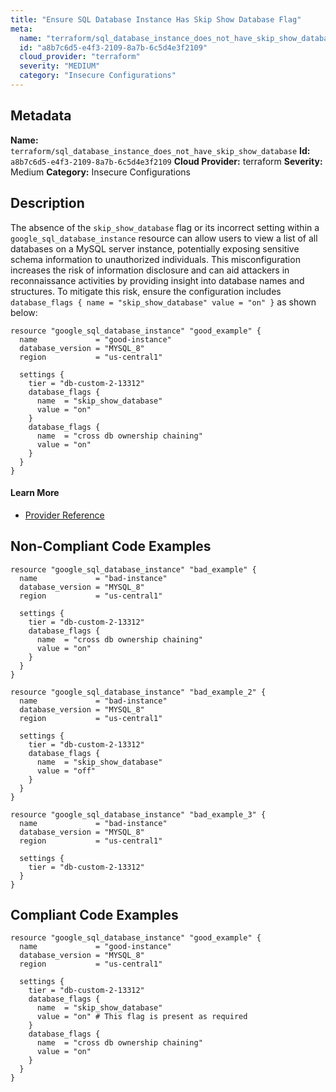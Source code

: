 ```yaml
---
title: "Ensure SQL Database Instance Has Skip Show Database Flag"
meta:
  name: "terraform/sql_database_instance_does_not_have_skip_show_database"
  id: "a8b7c6d5-e4f3-2109-8a7b-6c5d4e3f2109"
  cloud_provider: "terraform"
  severity: "MEDIUM"
  category: "Insecure Configurations"
---
```

## Metadata
**Name:** `terraform/sql_database_instance_does_not_have_skip_show_database`
**Id:** `a8b7c6d5-e4f3-2109-8a7b-6c5d4e3f2109`
**Cloud Provider:** terraform
**Severity:** Medium
**Category:** Insecure Configurations
## Description
The absence of the `skip_show_database` flag or its incorrect setting within a `google_sql_database_instance` resource can allow users to view a list of all databases on a MySQL server instance, potentially exposing sensitive schema information to unauthorized individuals. This misconfiguration increases the risk of information disclosure and can aid attackers in reconnaissance activities by providing insight into database names and structures. To mitigate this risk, ensure the configuration includes `database_flags { name = "skip_show_database" value = "on" }` as shown below:

```
resource "google_sql_database_instance" "good_example" {
  name             = "good-instance"
  database_version = "MYSQL_8"
  region           = "us-central1"

  settings {
    tier = "db-custom-2-13312"
    database_flags {
      name  = "skip_show_database"
      value = "on"
    }
    database_flags {
      name  = "cross db ownership chaining"
      value = "on"
    }
  }
}
```

#### Learn More

 - [Provider Reference](https://registry.terraform.io/providers/hashicorp/google/latest/docs/resources/sql_database_instance)

## Non-Compliant Code Examples
```gcp
resource "google_sql_database_instance" "bad_example" {
  name             = "bad-instance"
  database_version = "MYSQL_8"
  region           = "us-central1"

  settings {
    tier = "db-custom-2-13312"
    database_flags {
      name  = "cross db ownership chaining"
      value = "on"
    }
  }
}

resource "google_sql_database_instance" "bad_example_2" {
  name             = "bad-instance"
  database_version = "MYSQL_8"
  region           = "us-central1"

  settings {
    tier = "db-custom-2-13312"
    database_flags {
      name  = "skip_show_database"
      value = "off"
    }
  }
}

resource "google_sql_database_instance" "bad_example_3" {
  name             = "bad-instance"
  database_version = "MYSQL_8"
  region           = "us-central1"

  settings {
    tier = "db-custom-2-13312"
  }
}

```

## Compliant Code Examples
```gcp
resource "google_sql_database_instance" "good_example" {
  name             = "good-instance"
  database_version = "MYSQL_8"
  region           = "us-central1"

  settings {
    tier = "db-custom-2-13312"
    database_flags {
      name  = "skip_show_database"
      value = "on" # This flag is present as required
    }
    database_flags {
      name  = "cross db ownership chaining"
      value = "on"
    }
  }
}

```